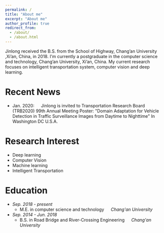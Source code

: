 ```yaml
---
permalink: /
title: "About me"
excerpt: "About me"
author_profile: true
redirect_from: 
  - /about/
  - /about.html
---
```


Jinlong received the B.S. from the School of Highway, Chang’an University ,Xi’an, China, in 2018. I'm currently a postgraduate in the computer science and technology, Chang’an University, Xi’an, China. My current research focuses on  intelligent transportation system, computer vision and deep learning.

Recent News
======

+ Jan. 2020: &emsp; Jinlong is invited to  Transportation Research Board (TRB2020) 99th Annual Meeting Poster: "Domain Adaptation for Vehicle Detection in Traffic Surveillance Images from Daytime to Nighttime" In Washington DC U.S.A.


Research Interest
======
+ Deep learning 
+ Computer Vision
+ Machine learning
+ Intelligent Transportation


Education
======
+ *Sep. 2018 - present* 
    + M.E. in computer science and technology &emsp;  *Chang'an University*
+ *Sep. 2014 - Jun. 2018* 
    + B.S. in Road Bridge and River-Crossing Engineering &emsp; *Chang'an University*
  



<!-- ![Chang'an University](/images/CHD.jpg) -->


<!-- ![me](/images/profile.png) -->


